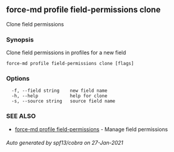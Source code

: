 ## force-md profile field-permissions clone

Clone field permissions

### Synopsis

Clone field permissions in profiles for a new field

```
force-md profile field-permissions clone [flags]
```

### Options

```
  -f, --field string    new field name
  -h, --help            help for clone
  -s, --source string   source field name
```

### SEE ALSO

* [force-md profile field-permissions](force-md_profile_field-permissions.md)	 - Manage field permissions

###### Auto generated by spf13/cobra on 27-Jan-2021
